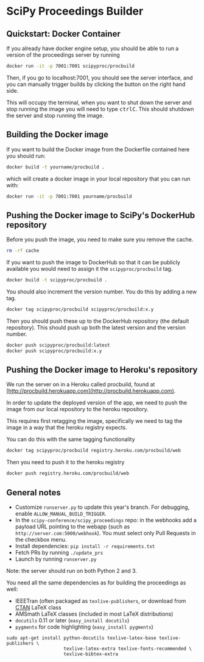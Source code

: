 # SciPy Proceedings Builder

## Quickstart: Docker Container

If you already have docker engine setup, you should be able to run a version of the proceedings server by running 

```bash
docker run -it -p 7001:7001 scipyproc/procbuild
```

Then, if you go to localhost:7001, you should see the server interface, and you
can manually trigger builds by clicking the button on the right hand side.

This will occupy the terminal, when you want to shut down the server and stop
running the image you will need to type <kbd>ctrl</kbd><kbd>C</kbd>. This should
shutdown the server and stop running the image.

## Building the Docker image

If you want to build the Docker image from the Dockerfile contained here you should run:

```bash
docker build -t yourname/procbuild .
```

which will create a docker image in your local repository that you can run with:

```bash
docker run -it -p 7001:7001 yourname/procbuild
```


## Pushing the Docker image to SciPy's DockerHub repository

Before you push the image, you need to make sure you remove the cache.

```bash
rm -rf cache
```

If you want to push the image to DockerHub so that it can be publicly available you would need to assign it the `scipyproc/procbuild` tag. 


```bash
docker build -t scipyproc/procbuild .
```

You should also increment the version number. You do this by adding a new tag.

```bash
docker tag scipyproc/procbuild scipyproc/procbuild:x.y 
```

Then you should push these up to the DockerHub repository (the default repository). This should push up both the latest version and the version number.

```bash
docker push scipyproc/procbuild:latest
docker push scipyproc/procbuild:x.y
```

## Pushing the Docker image to Heroku's repository

We run the server on in a Heroku called procbuild, found at [http://procbuild.herokuapp.com](http://procbuild.herokuapp.com). 

In order to update the deployed version of the app, we need to push the image from our local repository to the heroku repository.

This requires first retagging the image, specifically we need to tag the image in a way that the heroku registry expects. 

You can do this with the same tagging functionality

```bash
docker tag scipyproc/procbuild registry.heroku.com/procbuild/web
```

Then you need to push it to the heroku registry

```bash
docker push registry.heroku.com/procbuild/web
```

## General notes

- Customize `runserver.py` to update this year's branch.
  For debugging, enable ``ALLOW_MANUAL_BUILD_TRIGGER``.
- In the `scipy-conference/scipy_proceedings` repo: in the webhooks add a payload 
  URL pointing to the webapp (such as `http://server.com:5000/webhook`). You must 
  select only Pull Requests in the checkbox menu.
- Install dependencies: ``pip install -r requirements.txt``
- Fetch PRs by running `./update_prs`
- Launch by running `runserver.py`

Note: the server should run on both Python 2 and 3.

You need all the same dependencies as for building the proceedings as well:

 - IEEETran (often packaged as ``texlive-publishers``, or download from
   [CTAN](http://www.ctan.org/tex-archive/macros/latex/contrib/IEEEtran/)
   LaTeX class
 - AMSmath LaTeX classes (included in most LaTeX distributions)
 - `docutils` 0.11 or later (``easy_install docutils``)
 - `pygments` for code highlighting (``easy_install pygments``)

```
sudo apt-get install python-docutils texlive-latex-base texlive-publishers \
                     texlive-latex-extra texlive-fonts-recommended \
                     texlive-bibtex-extra
```


